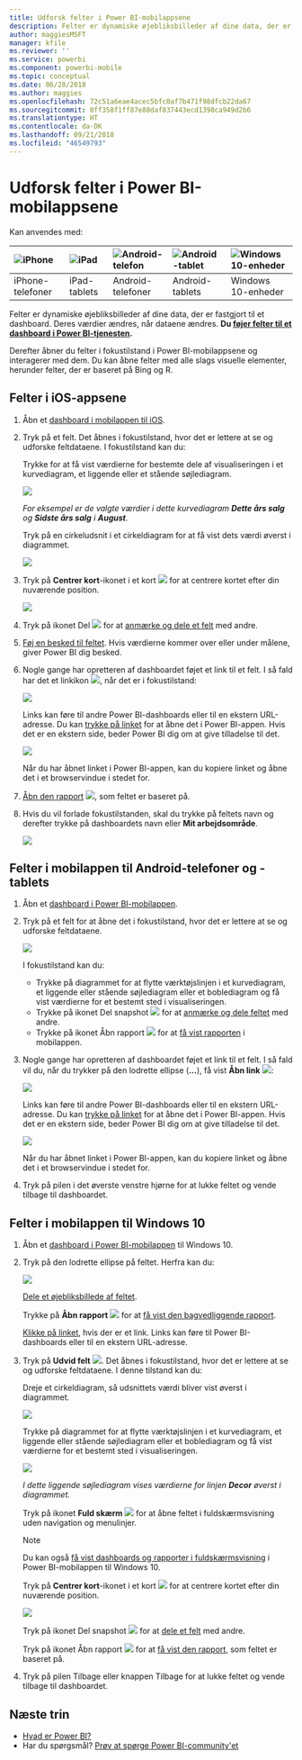 ```yaml
---
title: Udforsk felter i Power BI-mobilappsene
description: Felter er dynamiske øjebliksbilleder af dine data, der er fastgjort til et dashboard. Få mere at vide om, hvordan du interagerer med felter i Power BI-mobilappsene.
author: maggiesMSFT
manager: kfile
ms.reviewer: ''
ms.service: powerbi
ms.component: powerbi-mobile
ms.topic: conceptual
ms.date: 06/28/2018
ms.author: maggies
ms.openlocfilehash: 72c51a6eae4acec5bfc0af7b471f98dfcb22da67
ms.sourcegitcommit: 0ff358f1ff87e88daf837443ecd1398ca949d2b6
ms.translationtype: HT
ms.contentlocale: da-DK
ms.lasthandoff: 09/21/2018
ms.locfileid: "46549793"
---
```

# <a name="explore-tiles-in-the-power-bi-mobile-apps"></a>Udforsk felter i Power BI-mobilappsene
Kan anvendes med:

| ![iPhone](./media/mobile-tiles-in-the-mobile-apps/iphone-logo-50-px.png) | ![iPad](./media/mobile-tiles-in-the-mobile-apps/ipad-logo-50-px.png) | ![Android-telefon](./media/mobile-tiles-in-the-mobile-apps/android-phone-logo-50-px.png) | ![Android-tablet](./media/mobile-tiles-in-the-mobile-apps/android-tablet-logo-50-px.png) | ![Windows 10-enheder](./media/mobile-tiles-in-the-mobile-apps/win-10-logo-50-px.png) |
|:--- |:--- |:--- |:--- |:--- |
| iPhone-telefoner |iPad-tablets |Android-telefoner |Android-tablets |Windows 10-enheder |

Felter er dynamiske øjebliksbilleder af dine data, der er fastgjort til et dashboard. Deres værdier ændres, når dataene ændres. **Du [føjer felter til et dashboard i Power BI-tjenesten](../end-user-tiles.md).** 

Derefter åbner du felter i fokustilstand i Power BI-mobilappsene og interagerer med dem. Du kan åbne felter med alle slags visuelle elementer, herunder felter, der er baseret på Bing og R.

## <a name="tiles-in-the-ios-apps"></a>Felter i iOS-appsene

1. Åbn et [dashboard i mobilappen til iOS](mobile-apps-view-dashboard.md).
2. Tryk på et felt. Det åbnes i fokustilstand, hvor det er lettere at se og udforske feltdataene. I fokustilstand kan du:
   
   Trykke for at få vist værdierne for bestemte dele af visualiseringen i et kurvediagram, et liggende eller et stående søjlediagram.
   
    ![](media/mobile-tiles-in-the-mobile-apps/power-bi-iphone-line-tile-values.png)
   
   *For eksempel er de valgte værdier i dette kurvediagram **Dette års salg** og **Sidste års salg** i **August**.*  
   
   Tryk på en cirkeludsnit i et cirkeldiagram for at få vist dets værdi øverst i diagrammet.  
   
   ![](media/mobile-tiles-in-the-mobile-apps/power-bi-ipad-tile-pie.png)
3. Tryk på **Centrer kort**-ikonet i et kort ![](media/mobile-tiles-in-the-mobile-apps/power-bi-center-map-icon.png) for at centrere kortet efter din nuværende position.
   
     ![](media/mobile-tiles-in-the-mobile-apps/power-bi-ipad-center-map.png)
4. Tryk på ikonet Del ![](./media/mobile-tiles-in-the-mobile-apps/power-bi-iphone-share-icon.png) for at [anmærke og dele et felt](mobile-annotate-and-share-a-tile-from-the-mobile-apps.md) med andre.
5. [Føj en besked til feltet](mobile-set-data-alerts-in-the-mobile-apps.md). Hvis værdierne kommer over eller under målene, giver Power BI dig besked.
6. Nogle gange har opretteren af dashboardet føjet et link til et felt. I så fald har det et linkikon ![](media/mobile-tiles-in-the-mobile-apps/power-bi-iphone-link-icon.png), når det er i fokustilstand:
   
    ![](media/mobile-tiles-in-the-mobile-apps/power-bi-iphone-tile-link.png)
   
    Links kan føre til andre Power BI-dashboards eller til en ekstern URL-adresse. Du kan [trykke på linket](../../service-dashboard-edit-tile.md#hyperlink) for at åbne det i Power BI-appen. Hvis det er en ekstern side, beder Power BI dig om at give tilladelse til det.
   
    ![](media/mobile-tiles-in-the-mobile-apps/pbi_andr_openlinkmessage.png)
   
    Når du har åbnet linket i Power BI-appen, kan du kopiere linket og åbne det i et browservindue i stedet for.
7. [Åbn den rapport](mobile-reports-in-the-mobile-apps.md) ![](././media/mobile-tiles-in-the-mobile-apps/power-bi-ipad-open-report-icon.png), som feltet er baseret på.
8. Hvis du vil forlade fokustilstanden, skal du trykke på feltets navn og derefter trykke på dashboardets navn eller **Mit arbejdsområde**.
   
    ![](media/mobile-tiles-in-the-mobile-apps/power-bi-ipad-tile-breadcrumb.png)

## <a name="tiles-in-the-mobile-app-for-android-phones-and-tablets"></a>Felter i mobilappen til Android-telefoner og -tablets
1. Åbn et [dashboard i Power BI-mobilappen](mobile-apps-view-dashboard.md).
2. Tryk på et felt for at åbne det i fokustilstand, hvor det er lettere at se og udforske feltdataene.
   
   ![](media/mobile-tiles-in-the-mobile-apps/power-bi-android-tablet-tile.png)
   
    I fokustilstand kan du:
   
   * Trykke på diagrammet for at flytte værktøjslinjen i et kurvediagram, et liggende eller stående søjlediagram eller et boblediagram og få vist værdierne for et bestemt sted i visualiseringen.  
   * Trykke på ikonet Del snapshot ![](./media/mobile-tiles-in-the-mobile-apps/pbi_andr_sharesnapicon.png) for at [anmærke og dele feltet](mobile-annotate-and-share-a-tile-from-the-mobile-apps.md) med andre.
   * Trykke på ikonet Åbn rapport ![](./media/mobile-tiles-in-the-mobile-apps/power-bi-android-tablet-open-report-icon.png) for at [få vist rapporten](mobile-reports-in-the-mobile-apps.md) i mobilappen.
3. Nogle gange har opretteren af dashboardet føjet et link til et felt. I så fald vil du, når du trykker på den lodrette ellipse (**...**), få vist **Åbn link** ![](media/mobile-tiles-in-the-mobile-apps/power-bi-iphone-link-icon.png):
   
    ![](media/mobile-tiles-in-the-mobile-apps/power-bi-android-tile-link.png)
   
    Links kan føre til andre Power BI-dashboards eller til en ekstern URL-adresse. Du kan [trykke på linket](../../service-dashboard-edit-tile.md#hyperlink) for at åbne det i Power BI-appen. Hvis det er en ekstern side, beder Power BI dig om at give tilladelse til det.
   
    ![](media/mobile-tiles-in-the-mobile-apps/pbi_andr_openlinkmessage.png)
   
    Når du har åbnet linket i Power BI-appen, kan du kopiere linket og åbne det i et browservindue i stedet for.
4. Tryk på pilen i det øverste venstre hjørne for at lukke feltet og vende tilbage til dashboardet.

## <a name="tiles-in-the-windows-10-mobile-app"></a>Felter i mobilappen til Windows 10
1. Åbn et [dashboard i Power BI-mobilappen](mobile-apps-view-dashboard.md) til Windows 10.
2. Tryk på den lodrette ellipse på feltet. Herfra kan du: 
   
    ![](media/mobile-tiles-in-the-mobile-apps/pbi_win10tileellpslink.png)
   
    [Dele et øjebliksbillede af feltet](mobile-windows-10-phone-app-get-started.md).
   
    Trykke på **Åbn rapport** ![](././media/mobile-tiles-in-the-mobile-apps/power-bi-ipad-open-report-icon.png) for at [få vist den bagvedliggende rapport](mobile-reports-in-the-mobile-apps.md).
   
    [Klikke på linket](../../service-dashboard-edit-tile.md#hyperlink), hvis der er et link. Links kan føre til Power BI-dashboards eller til en ekstern URL-adresse.
3. Tryk på **Udvid felt** ![](media/mobile-tiles-in-the-mobile-apps/power-bi-windows-10-focus-mode-icon.png). Det åbnes i fokustilstand, hvor det er lettere at se og udforske feltdataene. I denne tilstand kan du:
   
   Dreje et cirkeldiagram, så udsnittets værdi bliver vist øverst i diagrammet.  
   
   ![](media/mobile-tiles-in-the-mobile-apps/power-bi-windows-10-pie-focus-mode.png)
   
   Trykke på diagrammet for at flytte værktøjslinjen i et kurvediagram, et liggende eller stående søjlediagram eller et boblediagram og få vist værdierne for et bestemt sted i visualiseringen.  
   
   ![](media/mobile-tiles-in-the-mobile-apps/pbi_win10ph_bartile0316.png)
   
   *I dette liggende søjlediagram vises værdierne for linjen **Decor** øverst i diagrammet.*
   
   Tryk på ikonet **Fuld skærm** ![](media/mobile-tiles-in-the-mobile-apps/power-bi-full-screen-icon.png) for at åbne feltet i fuldskærmsvisning uden navigation og menulinjer.
   
   > [!NOTE]
   > Du kan også [få vist dashboards og rapporter i fuldskærmsvisning](mobile-windows-10-app-presentation-mode.md) i Power BI-mobilappen til Windows 10.
   > 
   > 
   
   Tryk på **Centrer kort**-ikonet i et kort ![](media/mobile-tiles-in-the-mobile-apps/power-bi-center-map-icon.png) for at centrere kortet efter din nuværende position.
   
   ![](media/mobile-tiles-in-the-mobile-apps/power-bi-windows-10-center-map.png)
   
   Tryk på ikonet Del snapshot ![](./media/mobile-tiles-in-the-mobile-apps/pbi_win10ph_shareicon.png) for at [dele et felt](mobile-windows-10-phone-app-get-started.md) med andre.   
   
   Tryk på ikonet Åbn rapport ![](././media/mobile-tiles-in-the-mobile-apps/power-bi-ipad-open-report-icon.png) for at [få vist den rapport](mobile-reports-in-the-mobile-apps.md), som feltet er baseret på. 
4. Tryk på pilen Tilbage eller knappen Tilbage for at lukke feltet og vende tilbage til dashboardet.

## <a name="next-steps"></a>Næste trin
* [Hvad er Power BI?](../../power-bi-overview.md)
* Har du spørgsmål? [Prøv at spørge Power BI-community'et](http://community.powerbi.com/)

